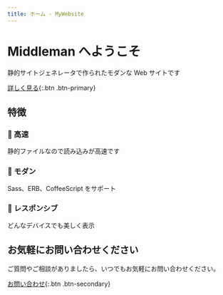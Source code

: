 ```yaml
---
title: ホーム - MyWebsite
---
```


<div class="hero">

# Middleman へようこそ

静的サイトジェネレータで作られたモダンな Web サイトです

[詳しく見る](/about.html){:.btn .btn-primary}

</div>

<div class="content">
<div class="features">

## 特徴

<div class="feature-grid">
<div class="feature-card">

### 🚀 高速

静的ファイルなので読み込みが高速です

</div>
<div class="feature-card">

### 🎨 モダン

Sass、ERB、CoffeeScript をサポート

</div>
<div class="feature-card">

### 📱 レスポンシブ

どんなデバイスでも美しく表示

</div>
</div>
</div>

<div class="cta-section">

## お気軽にお問い合わせください

ご質問やご相談がありましたら、いつでもお気軽にお問い合わせください。

[お問い合わせ](/contact.html){:.btn .btn-secondary}

</div>
</div>
